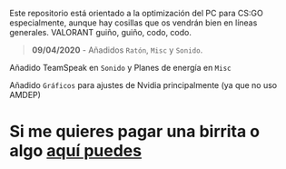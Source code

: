 Este repositorio está orientado a la optimización del PC para CS:GO especialmente, aunque hay cosillas que os vendrán bien en líneas generales. VALORANT guiño, guiño, codo, codo.

> **09/04/2020** - Añadidos `Ratón`, `Misc` y `Sonido`.

Añadido TeamSpeak en `Sonido` y Planes de energía en `Misc`

Añadido `Gráficos` para ajustes de Nvidia principalmente (ya que no uso AMDEP)

# Si me quieres pagar una birrita o algo [aquí puedes](https://www.paypal.me/thinkii)
